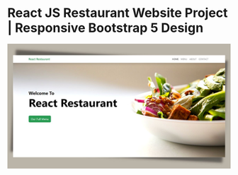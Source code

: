 # React JS Restaurant Website Project | Responsive Bootstrap 5 Design



<img src="React JS Restaurant Website Img.jpg" alt="React JS Restaurant Website" />




